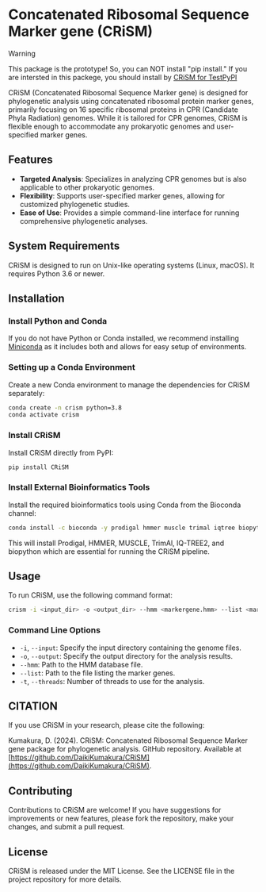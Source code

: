 # Concatenated Ribosomal Sequence Marker gene (CRiSM)

> [!WARNING]
> This package is the prototype! So, you can NOT install "pip install." If you are intersted in this packege, you should install by [CRiSM for TestPyPI](https://test.pypi.org/project/CRiSM/)

CRiSM (Concatenated Ribosomal Sequence Marker gene) is designed for phylogenetic analysis using concatenated ribosomal protein marker genes, primarily focusing on 16 specific ribosomal proteins in CPR (Candidate Phyla Radiation) genomes. While it is tailored for CPR genomes, CRiSM is flexible enough to accommodate any prokaryotic genomes and user-specified marker genes.

## Features

- **Targeted Analysis**: Specializes in analyzing CPR genomes but is also applicable to other prokaryotic genomes.
- **Flexibility**: Supports user-specified marker genes, allowing for customized phylogenetic studies.
- **Ease of Use**: Provides a simple command-line interface for running comprehensive phylogenetic analyses.

## System Requirements

CRiSM is designed to run on Unix-like operating systems (Linux, macOS). It requires Python 3.6 or newer.

## Installation

### Install Python and Conda

If you do not have Python or Conda installed, we recommend installing [Miniconda](https://docs.conda.io/en/latest/miniconda.html) as it includes both and allows for easy setup of environments.

### Setting up a Conda Environment

Create a new Conda environment to manage the dependencies for CRiSM separately:

```bash
conda create -n crism python=3.8
conda activate crism
```

### Install CRiSM

Install CRiSM directly from PyPI:

```bash
pip install CRiSM
```

### Install External Bioinformatics Tools

Install the required bioinformatics tools using Conda from the Bioconda channel:

```bash
conda install -c bioconda -y prodigal hmmer muscle trimal iqtree biopython
```

This will install Prodigal, HMMER, MUSCLE, TrimAl, IQ-TREE2, and biopython which are essential for running the CRiSM pipeline.

## Usage

To run CRiSM, use the following command format:

```bash
crism -i <input_dir> -o <output_dir> --hmm <markergene.hmm> --list <markergene_list.txt> -t <threads>
```

### Command Line Options

- `-i`, `--input`: Specify the input directory containing the genome files.
- `-o`, `--output`: Specify the output directory for the analysis results.
- `--hmm`: Path to the HMM database file.
- `--list`: Path to the file listing the marker genes.
- `-t`, `--threads`: Number of threads to use for the analysis.

## CITATION

If you use CRiSM in your research, please cite the following:

Kumakura, D. (2024). CRiSM: Concatenated Ribosomal Sequence Marker gene package for phylogenetic analysis. GitHub repository. Available at [https://github.com/DaikiKumakura/CRiSM](https://github.com/DaikiKumakura/CRiSM).

## Contributing

Contributions to CRiSM are welcome! If you have suggestions for improvements or new features, please fork the repository, make your changes, and submit a pull request.

## License

CRiSM is released under the MIT License. See the LICENSE file in the project repository for more details.
